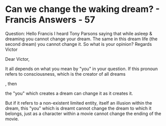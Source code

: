 # Can we change the waking dream? - Francis Answers - 57

Question: Hello Francis I heard Tony Parsons saying that while asleep & dreaming you cannot change your dream. The same in this dream life (the second dream) you cannot change it. So what is your opinion? Regards Victor

Dear Victor,

It all depends on what you mean by "you" in your question. If this pronoun refers to consciousness, which is the creator of all dreams

, then

 the "you" which creates a dream can change it as it creates it.

But if it refers to a non-existent limited entity, itself an illusion within the dream, this "you" which is dreamt cannot change the dream to which it belongs, just as a character within a movie cannot change the ending of the movie.

